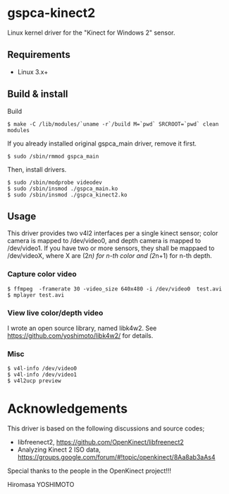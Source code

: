 # gspca-kinect2

Linux kernel driver for the "Kinect for Windows 2" sensor.

## Requirements ##
* Linux 3.x+

## Build & install

Build
```
$ make -C /lib/modules/`uname -r`/build M=`pwd` SRCROOT=`pwd` clean modules
```

If you already installed original gspca_main driver, remove it first.
```
$ sudo /sbin/rmmod gspca_main
```

Then, install drivers.
```
$ sudo /sbin/modprobe videodev
$ sudo /sbin/insmod ./gspca_main.ko  
$ sudo /sbin/insmod ./gspca_kinect2.ko  
```

## Usage

This driver provides two v4l2 interfaces per a single kinect sensor; color camera is mapped to /dev/video0, and depth camera is mapped to /dev/video1. If you have two or more sensors, they shall be mappaed to /dev/videoX, where X are (2*n) for n-th color and (2*n+1) for n-th depth.

### Capture color video

```
$ ffmpeg  -framerate 30 -video_size 640x480 -i /dev/video0  test.avi  
$ mplayer test.avi  
```

### View live color/depth video

I wrote an open source library, named libk4w2. See https://github.com/yoshimoto/libk4w2/ for details.

### Misc

```
$ v4l-info /dev/video0  
$ v4l-info /dev/video1  
$ v4l2ucp preview  
```

# Acknowledgements

This driver is based on the following discussions and source codes;
- libfreenect2, https://github.com/OpenKinect/libfreenect2
- Analyzing Kinect 2 ISO data, https://groups.google.com/forum/#!topic/openkinect/8Aa8ab3aAs4

Special thanks to the people in the OpenKinect project!!!


Hiromasa YOSHIMOTO
